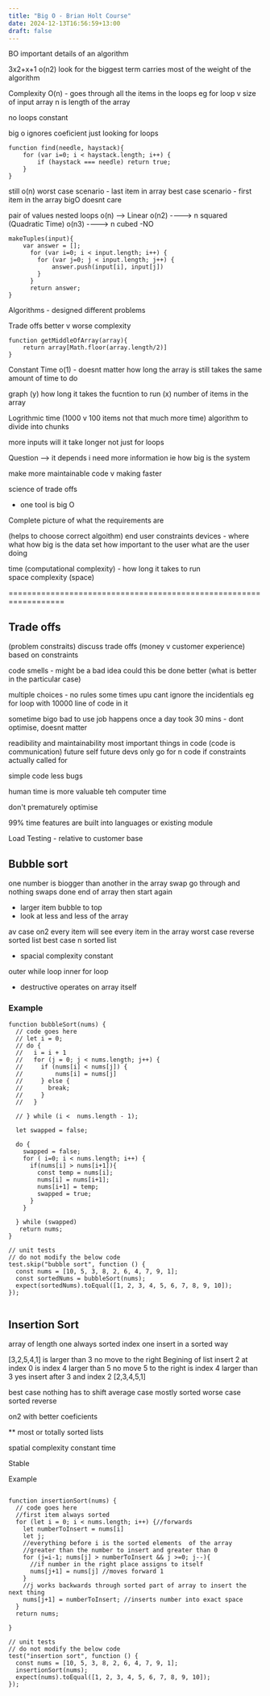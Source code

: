 ```yaml
---
title: "Big O - Brian Holt Course"
date: 2024-12-13T16:56:59+13:00
draft: false
---
```


BO important details of an algorithm

3x2+x+1 o(n2)
look for the biggest term
carries most of the weight of the algorithm

Complexity O(n) - goes through all the items in the loops 
eg for loop v size of input array
n is length of the array

no loops constant 

big o ignores coeficient just looking for loops

```
function find(needle, haystack){
    for (var i=0; i < haystack.length; i++) {
        if (haystack === needle) return true;
    }   
}

```
still o(n)
worst case scenario - last item in array
best case scenario - first item in the array
bigO doesnt care 


pair of values 
nested loops
o(n) --> Linear 
o(n2)  ----> n squared (Quadratic Time)
o(n3)  ----> n cubed -NO 
```
makeTuples(input){
    var answer = [];
      for (var i=0; i < input.length; i++) {
        for (var j=0; j < input.length; j++) {
            answer.push(input[i], input[j]) 
        } 
      } 
      return answer;
}

```
Algorithms - designed different problems 

Trade offs better v worse complexity  

```
function getMiddleOfArray(array){
    return array[Math.floor(array.length/2)]
}
```
Constant Time 
o(1) - doesnt matter how long the array is still takes the same amount of time to do 

graph 
(y) how long it takes the fucntion to run 
(x) number of items in the array

Logrithmic time (1000 v 100 items not that much more time)
algorithm to divide into chunks

more inputs will it take longer not just for loops 

Question --> it depends i need more information 
ie how big is the system 

make more maintainable code v making faster

science of trade offs

- one tool is big O

Complete picture of what the requirements are 

(helps to choose correct algoithm)
end user 
constraints 
devices - where what 
how big is the data set
how important to the user
what are the user doing

time (computational complexity) - how long it takes to run  
space complexity (space)

==================================================================

## Trade offs  
(problem constraits)
discuss trade offs (money v customer experience)
based on constraints 

code smells - might be a bad idea 
could this be done better (what is better in the particular case)

multiple choices - no rules 
some times upu cant ignore the incidentials 
eg for loop with 10000 line of code in it 

sometime bigo bad to use 
job happens once a day took 30 mins - dont optimise, doesnt matter 

readibility and maintainability most important things in code
(code is communication) future self future devs
only go for n code if constraints actually called for

simple code less bugs

human time is more valuable teh computer time 

don't prematurely optimise

99% time features are built into languages or existing module  

Load Testing - relative to customer base 

## Bubble sort 

one number is biogger than another in the array swap 
go through and nothing swaps done
end of array then start again
- larger item bubble to top 
- look at less and less of the array 

av case on2
every item will see every item in the array
worst case 
reverse sorted list 
best case n
sorted list 

- spacial complexity constant

outer while loop 
inner for loop

- destructive operates on array itself

### Example 
```
function bubbleSort(nums) {
  // code goes here
  // let i = 0;
  // do {
  //   i = i + 1
  //   for (j = 0; j < nums.length; j++) {
  //     if (nums[i] < nums[j]) {
  //         nums[i] = nums[j]
  //     } else {
  //       break;
  //     }
  //   } 

  // } while (i <  nums.length - 1);

  let swapped = false;
  
  do {
    swapped = false;
    for ( i=0; i < nums.length; i++) {
      if(nums[i] > nums[i+1]){
        const temp = nums[i];
        nums[i] = nums[i+1];
        nums[i+1] = temp;
        swapped = true; 
      }
    }
  
  } while (swapped)  
   return nums; 
}

// unit tests
// do not modify the below code
test.skip("bubble sort", function () {
  const nums = [10, 5, 3, 8, 2, 6, 4, 7, 9, 1];
  const sortedNums = bubbleSort(nums);
  expect(sortedNums).toEqual([1, 2, 3, 4, 5, 6, 7, 8, 9, 10]);
});


```

## Insertion Sort

array of length one always sorted
index one insert in a sorted way

[3,2,5,4,1] 
is larger than 3 no move to the right
Begining of list insert 2 at index 0
is index 4 larger than 5 no move 5 to the right 
is index 4 larger than 3 yes
insert after 3 and index 2
[2,3,4,5,1]

best case nothing has to shift
average case mostly sorted
worse case sorted reverse 

on2 with better coeficients

**  most or totally sorted lists

spatial complexity constant time

Stable

Example

```

function insertionSort(nums) {
  // code goes here
  //first item always sorted
  for (let i = 0; i < nums.length; i++) {//forwards    
    let numberToInsert = nums[i]
    let j;
    //everything before i is the sorted elements  of the array  
    //greater than the number to insert and greater than 0
    for (j=i-1; nums[j] > numberToInsert && j >=0; j--){
      //if number in the right place assigns to itself 
      nums[j+1] = nums[j] //moves forward 1
    } 
    //j works backwards through sorted part of array to insert the next thing
    nums[j+1] = numberToInsert; //inserts number into exact space
  } 
  return nums;

}

// unit tests
// do not modify the below code
test("insertion sort", function () {
  const nums = [10, 5, 3, 8, 2, 6, 4, 7, 9, 1];
  insertionSort(nums);
  expect(nums).toEqual([1, 2, 3, 4, 5, 6, 7, 8, 9, 10]);
});


```


